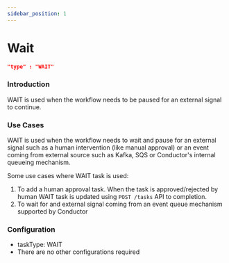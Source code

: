 ```yaml
---
sidebar_position: 1
---
```


# Wait
```json
"type" : "WAIT"
```
### Introduction

WAIT is used when the workflow needs to be paused for an external signal to continue.

### Use Cases
WAIT is used when the workflow needs to wait and pause for an external signal such as a human intervention 
(like manual approval) or an event coming from external source such as Kafka, SQS or Conductor's internal queueing mechanism.

Some use cases where WAIT task is used:
1. To add a human approval task.  When the task is approved/rejected by human WAIT task is updated using `POST /tasks` API to completion.
2. To wait for and external signal coming from an event queue mechanism supported by Conductor

### Configuration
* taskType: WAIT
* There are no other configurations required


